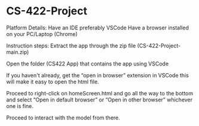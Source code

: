 # CS-422-Project
Platform Details:
Have an IDE preferably VSCode
Have a browser installed on your PC/Laptop (Chrome)

Instruction steps:
Extract the app through the zip file (CS-422-Project-main.zip)

Open the folder (CS422 App) that contains the app using VSCode 

If you haven't already, get the “open in browser” extension in VSCode this will make it easy to open the html file.

Proceed to right-click on homeScreen.html and go all the way to the bottom and select “Open in default browser” or “Open in other browser” whichever one is fine.

Proceed to interact with the model from there.
